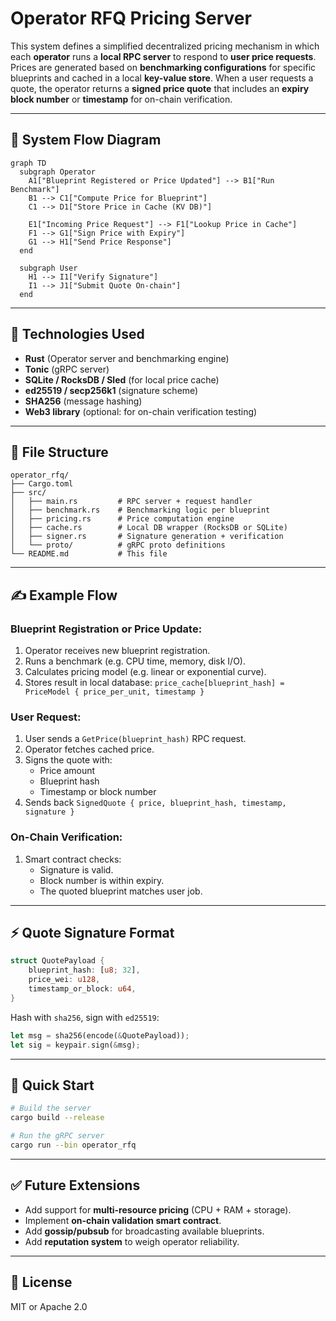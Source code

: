 # Operator RFQ Pricing Server

This system defines a simplified decentralized pricing mechanism in which each **operator** runs a **local RPC server** to respond to **user price requests**. Prices are generated based on **benchmarking configurations** for specific blueprints and cached in a local **key-value store**. When a user requests a quote, the operator returns a **signed price quote** that includes an **expiry block number** or **timestamp** for on-chain verification.

---

## 🔄 System Flow Diagram

```mermaid
graph TD
  subgraph Operator
    A1["Blueprint Registered or Price Updated"] --> B1["Run Benchmark"]
    B1 --> C1["Compute Price for Blueprint"]
    C1 --> D1["Store Price in Cache (KV DB)"]

    E1["Incoming Price Request"] --> F1["Lookup Price in Cache"]
    F1 --> G1["Sign Price with Expiry"]
    G1 --> H1["Send Price Response"]
  end

  subgraph User
    H1 --> I1["Verify Signature"]
    I1 --> J1["Submit Quote On-chain"]
  end
```

---

## 🔧 Technologies Used

-   **Rust** (Operator server and benchmarking engine)
-   **Tonic** (gRPC server)
-   **SQLite / RocksDB / Sled** (for local price cache)
-   **ed25519 / secp256k1** (signature scheme)
-   **SHA256** (message hashing)
-   **Web3 library** (optional: for on-chain verification testing)

---

## 📁 File Structure

```
operator_rfq/
├── Cargo.toml
├── src/
│   ├── main.rs         # RPC server + request handler
│   ├── benchmark.rs    # Benchmarking logic per blueprint
│   ├── pricing.rs      # Price computation engine
│   ├── cache.rs        # Local DB wrapper (RocksDB or SQLite)
│   ├── signer.rs       # Signature generation + verification
│   └── proto/          # gRPC proto definitions
└── README.md           # This file
```

---

## ✍️ Example Flow

### Blueprint Registration or Price Update:

1. Operator receives new blueprint registration.
2. Runs a benchmark (e.g. CPU time, memory, disk I/O).
3. Calculates pricing model (e.g. linear or exponential curve).
4. Stores result in local database: `price_cache[blueprint_hash] = PriceModel { price_per_unit, timestamp }`

### User Request:

1. User sends a `GetPrice(blueprint_hash)` RPC request.
2. Operator fetches cached price.
3. Signs the quote with:
    - Price amount
    - Blueprint hash
    - Timestamp or block number
4. Sends back `SignedQuote { price, blueprint_hash, timestamp, signature }`

### On-Chain Verification:

1. Smart contract checks:
    - Signature is valid.
    - Block number is within expiry.
    - The quoted blueprint matches user job.

---

## ⚡ Quote Signature Format

```rust
struct QuotePayload {
    blueprint_hash: [u8; 32],
    price_wei: u128,
    timestamp_or_block: u64,
}
```

Hash with `sha256`, sign with `ed25519`:

```rust
let msg = sha256(encode(&QuotePayload));
let sig = keypair.sign(&msg);
```

---

## 🚀 Quick Start

```bash
# Build the server
cargo build --release

# Run the gRPC server
cargo run --bin operator_rfq
```

---

## ✅ Future Extensions

-   Add support for **multi-resource pricing** (CPU + RAM + storage).
-   Implement **on-chain validation smart contract**.
-   Add **gossip/pubsub** for broadcasting available blueprints.
-   Add **reputation system** to weigh operator reliability.

---

## 📅 License

MIT or Apache 2.0
